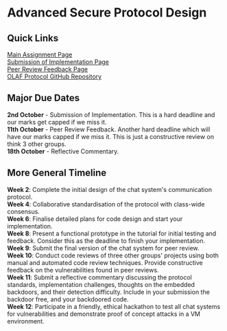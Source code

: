 # Advanced Secure Protocol Design
## Quick Links
[Main Assignment Page](https://myuni.adelaide.edu.au/courses/95573/assignments/397468)  
[Submission of Implementation Page](https://myuni.adelaide.edu.au/courses/95573/assignments/397475)  
[Peer Review Feedback Page](https://myuni.adelaide.edu.au/courses/95573/assignments/397470)  
[OLAF Protocol GitHub Repository](https://github.com/xvk-64/2024-secure-programming-protocol)  

## Major Due Dates
**2nd October** - Submission of Implementation. This is a hard deadline and our marks get capped if we miss it.  
**11th October** - Peer Review Feedback. Another hard deadline which will have our marks capped if we miss it. This is just a constructive review on  think 3 other groups.  
**18th October** - Reflective Commentary.  

## More General Timeline
**Week 2**: Complete the initial design of the chat system's communication protocol.  
**Week 4**: Collaborative standardisation of the protocol with class-wide consensus.  
**Week 6**: Finalise detailed plans for code design and start your implementation.  
**Week 8**: Present a functional prototype in the tutorial for initial testing and feedback.  Consider this as the deadline to finish your implementation.  
**Week 9**: Submit the final version of the chat system for peer review.  
**Week 10**: Conduct code reviews of three other groups' projects using both manual and automated code review techniques. Provide constructive feedback on the vulnerabilities found in peer reviews.  
**Week 11**: Submit a reflective commentary discussing the protocol standards, implementation challenges, thoughts on the embedded backdoors, and their detection difficulty. Include in your submission the backdoor free, and your backdoored code.  
**Week 12**: Participate in a friendly, ethical hackathon to test all chat systems for vulnerabilities and demonstrate proof of concept attacks in a VM environment.  
